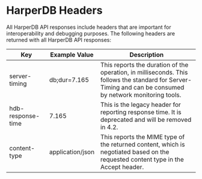 # HarperDB Headers

All HarperDB API responses include headers that are important for interoperability and debugging purposes. The following headers are returned with all HarperDB API responses:

| Key	              | Example Value	   | Description                                                                                                                                                |
|-------------------|------------------|------------------------------------------------------------------------------------------------------------------------------------------------------------|
| server-timing	    | db;dur=7.165    | 	This reports the duration of the operation, in milliseconds. This follows the standard for Server-Timing and can be consumed by network monitoring tools. |
| hdb-response-time | 7.165     | This is the legacy header for reporting response time. It is deprecated and will be removed in 4.2.                                                        |
| content-type	     | application/json | 	This reports the MIME type of the returned content, which is negotiated based on the requested content type in the Accept header.                         |
